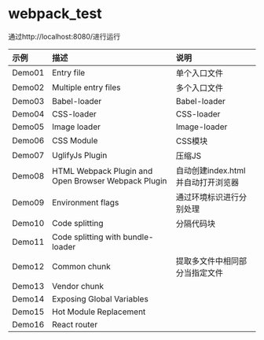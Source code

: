 # webpack_test
通过http://localhost:8080/进行运行

| 示例 | 描述 | 说明 |
|:-------------|:-------------|:-------------|
| Demo01 | Entry file | 单个入口文件 |
| Demo02 | Multiple entry files | 多个入口文件 |
| Demo03 | Babel-loader | Babel-loader |
| Demo04 | CSS-loader | CSS-loader |
| Demo05 | Image loader | Image-loader |
| Demo06 | CSS Module | CSS模块 |
| Demo07 | UglifyJs Plugin | 压缩JS |
| Demo08 | HTML Webpack Plugin and Open Browser Webpack Plugin | 自动创建index.html并自动打开浏览器 |
| Demo09 | Environment flags | 通过环境标识进行分别处理 |
| Demo10 | Code splitting | 分隔代码块 |
| Demo11 | Code splitting with bundle-loader |  |
| Demo12 | Common chunk | 提取多文件中相同部分当指定文件 |
| Demo13 | Vendor chunk | |
| Demo14 | Exposing Global Variables | |
| Demo15 | Hot Module Replacement | |
| Demo16 | React router | |